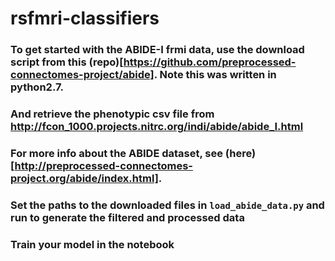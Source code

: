 # rsfmri-classifiers

### To get started with the ABIDE-I frmi data, use the download script from this (repo)[https://github.com/preprocessed-connectomes-project/abide]. Note this was written in python2.7.
### And retrieve the phenotypic csv file from http://fcon_1000.projects.nitrc.org/indi/abide/abide_I.html
### For more info about the ABIDE dataset, see (here)[http://preprocessed-connectomes-project.org/abide/index.html].

### Set the paths to the downloaded files in `load_abide_data.py` and run to generate the filtered and processed data
### Train your model in the notebook
